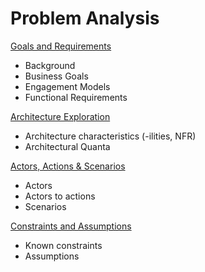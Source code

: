 # Problem Analysis

[Goals and Requirements](goalsAndRequirements.md)

* Background
* Business Goals 
* Engagement Models
* Functional Requirements

[Architecture Exploration](architectureExploration.md)

* Architecture characteristics (-ilities, NFR)
* Architectural Quanta

[Actors, Actions & Scenarios](actorsActionsAndScenarios.md)

* Actors
* Actors to actions
* Scenarios

[Constraints and Assumptions](constraintsAndAssumptions.md)

* Known constraints
* Assumptions